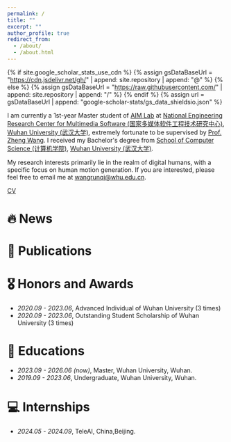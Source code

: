 ```yaml
---
permalink: /
title: ""
excerpt: ""
author_profile: true
redirect_from: 
  - /about/
  - /about.html
---
```


{% if site.google_scholar_stats_use_cdn %}
{% assign gsDataBaseUrl = "https://cdn.jsdelivr.net/gh/" | append: site.repository | append: "@" %}
{% else %}
{% assign gsDataBaseUrl = "https://raw.githubusercontent.com/" | append: site.repository | append: "/" %}
{% endif %}
{% assign url = gsDataBaseUrl | append: "google-scholar-stats/gs_data_shieldsio.json" %}

<span class='anchor' id='about-me'></span>

I am currently a 1st-year Master student of [AIM Lab](http://aim-nercms.whu.edu.cn/) at [National Engineering Research Center for Multimedia Software (国家多媒体软件工程技术研究中心)](http://multimedia.whu.edu.cn/), [Wuhan University (武汉大学)](https://www.whu.edu.cn/), extremely fortunate to be supervised by [Prof. Zheng Wang](https://wangzwhu.github.io/home/). I received my Bachelor's degree from [School of Computer Science (计算机学院)](https://cs.whu.edu.cn/), [Wuhan University (武汉大学)](https://www.whu.edu.cn/).

My research interests primarily lie in the realm of digital humans, with a specific focus on human motion generation. If you are interested, please feel free to email me at [wangrunqi@whu.edu.cn](mailto:wangrunqi@whu.edu.cn).

<a href='https://wangrunqi77.github.io/'>CV<strong></strong></a>

# 🔥 News
<!--- *2024.04*: &nbsp;🎉🎉 One paper is accepted by IJCAI 2024!-->
<!--- *2023.10*: &nbsp;🎉🎉 I win the Freshman Scholarship at Wuhan University!-->

# 📝 Publications 
<!-- -<div class='paper-box'><div class='paper-box-image'><div><div class="badge">IJCAI 2024</div><img src='images/total.png' alt="sym" width="100%"></div></div>-->
<!-- <div class='paper-box-text' markdown="1">-->
<!-- [Expressiveness is Effectiveness: Self-supervised Fashion-aware CLIP for Video-to-Shop Retrieval](https://likaitian.github.io/)-->

<!---**Likai Tian**, Zhengwei Yang, Zechao Hu, Li Hao, Yifang Yin, Zheng Wang-->

<!-- - This work highlights the significance of salient frames in the Video-to-Shop Retrieval task and introduce fashion expressiveness to determine the saliency of each video frame. -->
<!--- This work proposes a Self-supervised Fashion-aware Contrastive Language-Image Pre-training (SF-CLIP) framework, which expands the ability of CLIP with a strong sense of fashion expressiveness for effective retrieval. -->
<!---</div>-->
<!---</div>-->

<!-- - [Lorem ipsum dolor sit amet, consectetur adipiscing elit. Vivamus ornare aliquet ipsum, ac tempus justo dapibus sit amet](https://github.com), A, B, C, **CVPR 2020** -->

# 🎖 Honors and Awards
<!--- *2023.10*, Outstanding Freshman Scholarship of Wuhan University-->
- *2020.09 - 2023.06*, Advanced Individual of Wuhan University (3 times)
- *2020.09 - 2023.06*, Outstanding Student Scholarship of Wuhan University (3 times)

# 📖 Educations
- *2023.09 - 2026.06 (now)*, Master, Wuhan University, Wuhan.
- *2019.09 - 2023.06*, Undergraduate, Wuhan University, Wuhan.

# 💻 Internships
- *2024.05 - 2024.09*, TeleAI, China,Beijing.
